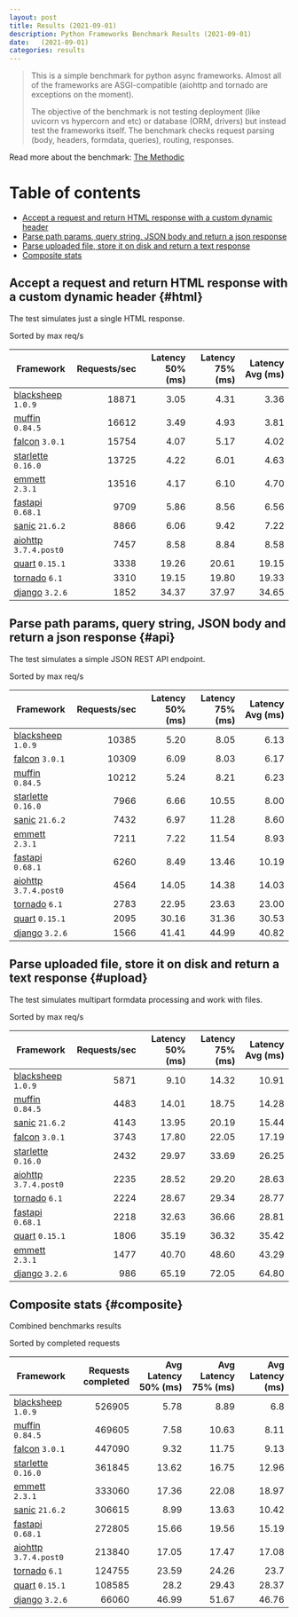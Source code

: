 ```yaml
---
layout: post
title: Results (2021-09-01)
description: Python Frameworks Benchmark Results (2021-09-01)
date:   (2021-09-01)
categories: results
---
```


<script src="https://cdn.jsdelivr.net/npm/chart.js@3.2.1/dist/chart.min.js"></script>

> This is a simple benchmark for python async frameworks. Almost all of the
> frameworks are ASGI-compatible (aiohttp and tornado are exceptions on the
> moment). 
> 
> The objective of the benchmark is not testing deployment (like uvicorn vs
> hypercorn and etc) or database (ORM, drivers) but instead test the frameworks
> itself. The benchmark checks request parsing (body, headers, formdata,
> queries), routing, responses.

Read more about the benchmark: [The Methodic](/py-frameworks-bench/about/)

# Table of contents

* [Accept a request and return HTML response with a custom dynamic header](#html)
* [Parse path params, query string, JSON body and return a json response](#api)
* [Parse uploaded file, store it on disk and return a text response](#upload)
* [Composite stats ](#composite)

<canvas id="chart" style="margin-bottom: 2em"></canvas>
<script>
    var ctx = document.getElementById('chart').getContext('2d');
    var myChart = new Chart(ctx, {
        type: 'bar',
        data: {
            labels: ['blacksheep','muffin','falcon','starlette','emmett','sanic','fastapi','aiohttp','tornado','quart','django',],
            datasets: [
                {
                    label: 'Single HTML response (req/s)',
                    data: ['18871','16612','15754','13725','13516','9709','8866','7457','3338','3310','1852',],
                    backgroundColor: [
                        '#b9ddf1', '#afd6ed', '#a5cfe9', '#9bc7e4', '#92c0df', '#89b8da', '#80b0d5', '#79aacf', '#72a3c9', '#6a9bc3', '#6394be', '#5b8cb8', '#5485b2', '#4e7fac', '#4878a6', '#437a9f', '#3d6a98', '#376491', '#305d8a', '#2a5783',
                    ].reverse()
                },
                {
                    label: 'Work with JSON (req/s)',
                    data: ['10385','10309','10212','7966','7432','7211','6260','4564','2783','2095','1566',],
                    backgroundColor: [
                        '#b3e0a6', '#a5db96', '#98d687', '#8ed07f', '#85ca77', '#7dc370', '#75bc69', '#6eb663', '#67af5c', '#61a956', '#59a253', '#519c51', '#49964f', '#428f4d', '#398949', '#308344', '#2b7c40', '#27763d', '#256f3d', '#24693d',
                    ].reverse()
                },
                {
                    label: 'Upload file (req/s)',
                    data: ['5871','4483','4143','3743','2432','2235','2224','2218','1806','1477','986',],
                    backgroundColor: [
                        '#ffc685', '#fcbe75', '#f9b665', '#f7ae54', '#f5a645', '#f59c3c', '#f49234', '#f2882d', '#f07e27', '#ee7422', '#e96b20', '#e36420', '#db5e20', '#d25921', '#ca5422', '#c14f22', '#b84b23', '#af4623', '#a64122', '#9e3d22',
                    ].reverse()
                },
            ]
        }
    });
</script>

##  Accept a request and return HTML response with a custom dynamic header {#html}

The test simulates just a single HTML response. 

Sorted by max req/s

| Framework | Requests/sec | Latency 50% (ms) | Latency 75% (ms) | Latency Avg (ms) |
| --------- | -----------: | ---------------: | ---------------: | ---------------: |
| [blacksheep](https://pypi.org/project/blacksheep/) `1.0.9` | 18871 | 3.05 | 4.31 | 3.36
| [muffin](https://pypi.org/project/muffin/) `0.84.5` | 16612 | 3.49 | 4.93 | 3.81
| [falcon](https://pypi.org/project/falcon/) `3.0.1` | 15754 | 4.07 | 5.17 | 4.02
| [starlette](https://pypi.org/project/starlette/) `0.16.0` | 13725 | 4.22 | 6.01 | 4.63
| [emmett](https://pypi.org/project/emmett/) `2.3.1` | 13516 | 4.17 | 6.10 | 4.70
| [fastapi](https://pypi.org/project/fastapi/) `0.68.1` | 9709 | 5.86 | 8.56 | 6.56
| [sanic](https://pypi.org/project/sanic/) `21.6.2` | 8866 | 6.06 | 9.42 | 7.22
| [aiohttp](https://pypi.org/project/aiohttp/) `3.7.4.post0` | 7457 | 8.58 | 8.84 | 8.58
| [quart](https://pypi.org/project/quart/) `0.15.1` | 3338 | 19.26 | 20.61 | 19.15
| [tornado](https://pypi.org/project/tornado/) `6.1` | 3310 | 19.15 | 19.80 | 19.33
| [django](https://pypi.org/project/django/) `3.2.6` | 1852 | 34.37 | 37.97 | 34.65


## Parse path params, query string, JSON body and return a json response  {#api}
The test simulates a simple JSON REST API endpoint.  

Sorted by max req/s

| Framework | Requests/sec | Latency 50% (ms) | Latency 75% (ms) | Latency Avg (ms) |
| --------- | -----------: | ---------------: | ---------------: | ---------------: |
| [blacksheep](https://pypi.org/project/blacksheep/) `1.0.9` | 10385 | 5.20 | 8.05 | 6.13
| [falcon](https://pypi.org/project/falcon/) `3.0.1` | 10309 | 6.09 | 8.03 | 6.17
| [muffin](https://pypi.org/project/muffin/) `0.84.5` | 10212 | 5.24 | 8.21 | 6.23
| [starlette](https://pypi.org/project/starlette/) `0.16.0` | 7966 | 6.66 | 10.55 | 8.00
| [sanic](https://pypi.org/project/sanic/) `21.6.2` | 7432 | 6.97 | 11.28 | 8.60
| [emmett](https://pypi.org/project/emmett/) `2.3.1` | 7211 | 7.22 | 11.54 | 8.93
| [fastapi](https://pypi.org/project/fastapi/) `0.68.1` | 6260 | 8.49 | 13.46 | 10.19
| [aiohttp](https://pypi.org/project/aiohttp/) `3.7.4.post0` | 4564 | 14.05 | 14.38 | 14.03
| [tornado](https://pypi.org/project/tornado/) `6.1` | 2783 | 22.95 | 23.63 | 23.00
| [quart](https://pypi.org/project/quart/) `0.15.1` | 2095 | 30.16 | 31.36 | 30.53
| [django](https://pypi.org/project/django/) `3.2.6` | 1566 | 41.41 | 44.99 | 40.82


## Parse uploaded file, store it on disk and return a text response  {#upload}
The test simulates multipart formdata processing and work with files.  

Sorted by max req/s

| Framework | Requests/sec | Latency 50% (ms) | Latency 75% (ms) | Latency Avg (ms) |
| --------- | -----------: | ---------------: | ---------------: | ---------------: |
| [blacksheep](https://pypi.org/project/blacksheep/) `1.0.9` | 5871 | 9.10 | 14.32 | 10.91
| [muffin](https://pypi.org/project/muffin/) `0.84.5` | 4483 | 14.01 | 18.75 | 14.28
| [sanic](https://pypi.org/project/sanic/) `21.6.2` | 4143 | 13.95 | 20.19 | 15.44
| [falcon](https://pypi.org/project/falcon/) `3.0.1` | 3743 | 17.80 | 22.05 | 17.19
| [starlette](https://pypi.org/project/starlette/) `0.16.0` | 2432 | 29.97 | 33.69 | 26.25
| [aiohttp](https://pypi.org/project/aiohttp/) `3.7.4.post0` | 2235 | 28.52 | 29.20 | 28.63
| [tornado](https://pypi.org/project/tornado/) `6.1` | 2224 | 28.67 | 29.34 | 28.77
| [fastapi](https://pypi.org/project/fastapi/) `0.68.1` | 2218 | 32.63 | 36.66 | 28.81
| [quart](https://pypi.org/project/quart/) `0.15.1` | 1806 | 35.19 | 36.32 | 35.42
| [emmett](https://pypi.org/project/emmett/) `2.3.1` | 1477 | 40.70 | 48.60 | 43.29
| [django](https://pypi.org/project/django/) `3.2.6` | 986 | 65.19 | 72.05 | 64.80


## Composite stats {#composite}
Combined benchmarks results

Sorted by completed requests

| Framework | Requests completed | Avg Latency 50% (ms) | Avg Latency 75% (ms) | Avg Latency (ms) |
| --------- | -----------------: | -------------------: | -------------------: | ---------------: |
| [blacksheep](https://pypi.org/project/blacksheep/) `1.0.9` | 526905 | 5.78 | 8.89 | 6.8
| [muffin](https://pypi.org/project/muffin/) `0.84.5` | 469605 | 7.58 | 10.63 | 8.11
| [falcon](https://pypi.org/project/falcon/) `3.0.1` | 447090 | 9.32 | 11.75 | 9.13
| [starlette](https://pypi.org/project/starlette/) `0.16.0` | 361845 | 13.62 | 16.75 | 12.96
| [emmett](https://pypi.org/project/emmett/) `2.3.1` | 333060 | 17.36 | 22.08 | 18.97
| [sanic](https://pypi.org/project/sanic/) `21.6.2` | 306615 | 8.99 | 13.63 | 10.42
| [fastapi](https://pypi.org/project/fastapi/) `0.68.1` | 272805 | 15.66 | 19.56 | 15.19
| [aiohttp](https://pypi.org/project/aiohttp/) `3.7.4.post0` | 213840 | 17.05 | 17.47 | 17.08
| [tornado](https://pypi.org/project/tornado/) `6.1` | 124755 | 23.59 | 24.26 | 23.7
| [quart](https://pypi.org/project/quart/) `0.15.1` | 108585 | 28.2 | 29.43 | 28.37
| [django](https://pypi.org/project/django/) `3.2.6` | 66060 | 46.99 | 51.67 | 46.76
